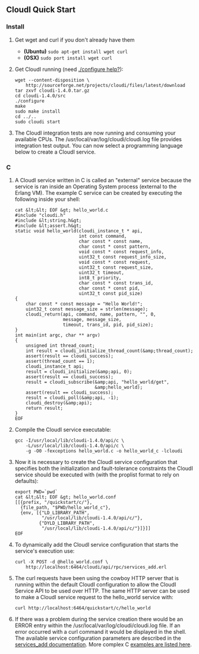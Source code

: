 ## CloudI Quick Start

### Install

1.  Get wget and curl if you don't already have them

    * **(Ubuntu)** `sudo apt-get install wget curl`
    * **(OSX)**    `sudo port install wget curl`

1.  Get CloudI running (need [./configure help?](http://cloudi.org/faq.html#3_Options)):

        wget --content-disposition \
            http://sourceforge.net/projects/cloudi/files/latest/download
        tar zxvf cloudi-1.4.0.tar.gz
        cd cloudi-1.4.0/src
        ./configure
        make
        sudo make install
        cd ../..
        sudo cloudi start

1.  The CloudI integration tests are now running and consuming your
    available CPUs.  The /usr/local/var/log/cloudi/cloudi.log file provides
    integration test output.  You can now select a programming language
    below to create a CloudI service.

### C

1.  A CloudI service written in C is called an "external" service
    because the service is ran inside an Operating System process
    (external to the Erlang VM).  The example C service can be
    created by executing the following inside your shell:

        cat &lt;&lt; EOF &gt; hello_world.c
        #include "cloudi.h"
        #include &lt;string.h&gt;
        #include &lt;assert.h&gt;
        static void hello_world(cloudi_instance_t * api,
                                int const command,
                                char const * const name,
                                char const * const pattern,
                                void const * const request_info,
                                uint32_t const request_info_size,
                                void const * const request,
                                uint32_t const request_size,
                                uint32_t timeout,
                                int8_t priority,
                                char const * const trans_id,
                                char const * const pid,
                                uint32_t const pid_size)
        {
            char const * const message = "Hello World!";
            uint32_t const message_size = strlen(message);
            cloudi_return(api, command, name, pattern, "", 0,
                          message, message_size,
                          timeout, trans_id, pid, pid_size);
        }
        int main(int argc, char ** argv)
        {
            unsigned int thread_count;
            int result = cloudi_initialize_thread_count(&amp;thread_count);
            assert(result == cloudi_success);
            assert(thread_count == 1);
            cloudi_instance_t api;
            result = cloudi_initialize(&amp;api, 0);
            assert(result == cloudi_success);
            result = cloudi_subscribe(&amp;api, "hello_world/get",
                                      &amp;hello_world);
            assert(result == cloudi_success);
            result = cloudi_poll(&amp;api, -1);
            cloudi_destroy(&amp;api);
            return result;
        }
        EOF

1.  Compile the CloudI service executable:

        gcc -I/usr/local/lib/cloudi-1.4.0/api/c \
            -L/usr/local/lib/cloudi-1.4.0/api/c \
            -g -O0 -fexceptions hello_world.c -o hello_world_c -lcloudi

1.  Now it is necessary to create the CloudI service configuration that
    specifies both the initialization and fault-tolerance constraints
    the CloudI service should be executed with
    (with the proplist format to rely on defaults):

        export PWD=`pwd`
        cat &lt;&lt; EOF &gt; hello_world.conf
        [[{prefix, "/quickstart/c/"},
          {file_path, "$PWD/hello_world_c"},
          {env, [{"LD_LIBRARY_PATH",
                  "/usr/local/lib/cloudi-1.4.0/api/c/"},
                 {"DYLD_LIBRARY_PATH",
                  "/usr/local/lib/cloudi-1.4.0/api/c/"}]}]]
        EOF

1.  To dynamically add the CloudI service configuration that
    starts the service's execution use:

        curl -X POST -d @hello_world.conf \
            http://localhost:6464/cloudi/api/rpc/services_add.erl

1.  The curl requests have been using the cowboy HTTP server that is
    running within the default CloudI configuration to allow the
    CloudI Service API to be used over HTTP.  The same HTTP server can
    be used to make a CloudI service request to the hello_world service
    with:

        curl http://localhost:6464/quickstart/c/hello_world

1.  If there was a problem during the service creation there would be an
    ERROR entry within the /usr/local/var/log/cloudi/cloudi.log file.
    If an error occurred with a curl command it would be displayed
    in the shell.  The available service configuration parameters are
    described in the [services_add documentation](http://cloudi.org/api.html#2_services_add).
    More complex C [examples are listed here](http://cloudi.org/faq.html#6_C).



